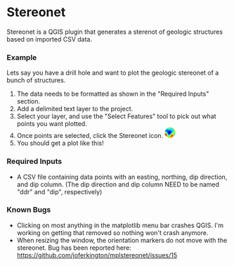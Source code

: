 # Stereonet

Stereonet is a QGIS plugin that generates a sterenot of geologic structures based on imported CSV data.

### Example
Lets say you have a drill hole and want to plot the geologic stereonet of a bunch of structures. 

1. The data needs to be formatted as shown in the "Required Inputs" section.
2. Add a delimited text layer to the project.
3. Select your layer, and use the "Select Features" tool to pick out what points you want plotted.
4. Once points are selected, click the Stereonet icon. ![Icon](icon.png)
5. You should get a plot like this! 

### Required Inputs
 - A CSV file containing data points with an easting, northing, dip direction, and dip column. (The dip direction and dip column NEED to be named "ddr" and "dip", respectively)

### Known Bugs
* Clicking on most anything in the matplotlib menu bar crashes QGIS. I'm working on getting that removed so nothing won't crash anymore.
* When resizing the window, the orientation markers do not move with the stereonet. Bug has been reported here: https://github.com/joferkington/mplstereonet/issues/15